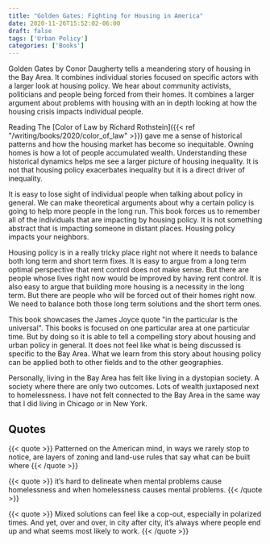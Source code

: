```yaml
---
title: "Golden Gates: Fighting for Housing in America"
date: 2020-11-26T15:52:02-06:00
draft: false
tags: ['Urban Policy']
categories: ['Books']
---
```


Golden Gates by Conor Daugherty tells a meandering story of housing in the Bay Area. It combines individual stories focused on specific actors with a larger look at housing policy. We hear about community activists, politicians and people being forced from their homes. It combines a larger argument about problems with housing with an in depth looking at how the housing crisis impacts individual people.

Reading The [Color of Law by Richard Rothstein]({{< ref  "/writing/books/2020/color_of_law"  >}}) gave me a sense of historical patterns and how the housing market has become so inequitable. Owning homes is how a lot of people accumulated wealth. Understanding these historical dynamics helps me see a larger picture of housing inequality. It is not that housing policy exacerbates inequality but it is a direct driver of inequality.

It is easy to lose sight of individual people when talking about policy in general. We can make theoretical arguments about why a certain policy is going to help more people in the long run. This book forces us to remember all of the individuals that are impacting by housing policy. It is not something abstract that is impacting someone in distant places. Housing policy impacts your neighbors.

Housing policy is in a really tricky place right not where it needs to balance both long term and short term fixes. It is easy to argue from a long term optimal perspective that rent control does not make sense. But there are people whose lives right now would be improved by having rent control. It is also easy to argue that building more housing is a necessity in the long term. But there are people who will be forced out of their homes right now. We need to balance both those long term solutions and the short term ones.

This book showcases the James Joyce quote  "in the particular is the universal". This books is focused on one particular area at one particular time. But by doing so it is able to tell a compelling story about housing and urban policy in general. It does not feel like what is being discussed is specific to the Bay Area. What we learn from this story about housing policy can be applied both to other fields and to the other geographies.

Personally, living in the Bay Area has felt like living in a dystopian society. A society where there are only two outcomes. Lots of wealth juxtaposed next to homelessness. I have not felt connected to the Bay Area in the same way that I did living in Chicago or in New York.


## Quotes

{{< quote >}}
Patterned on the American mind, in ways we rarely stop to notice, are layers of zoning and land-use rules that say what can be built where
{{< /quote >}}

{{< quote >}}
it’s hard to delineate when mental problems cause homelessness and when homelessness causes mental problems.
{{< /quote >}}

{{< quote >}}
Mixed solutions can feel like a cop-out, especially in polarized times. And yet, over and over, in city after city, it’s always where people end up and what seems most likely to work.
{{< /quote >}}



